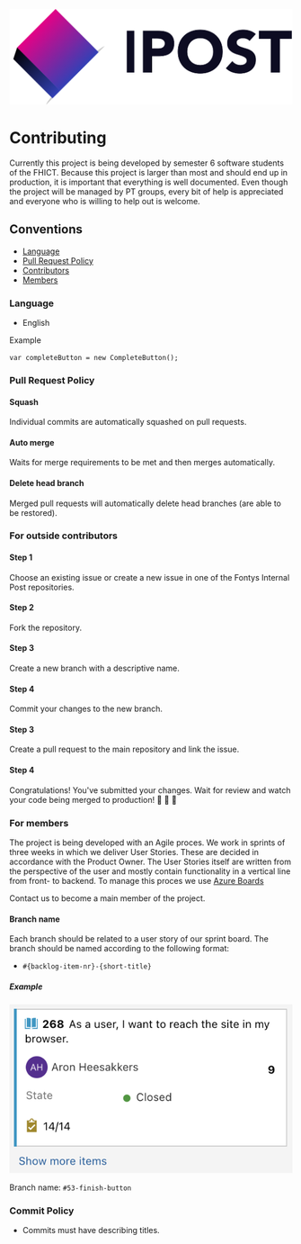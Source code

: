 ![ipost-logo](./assets/logo-name.png)
# Contributing

Currently this project is being developed by semester 6 software students of the FHICT. Because this project is larger than most and should end up in production, it is important that everything is well documented. Even though the project will be managed by PT groups, every bit of help is appreciated and everyone who is willing to help out is welcome.

## Conventions
- [Language](#Language)
- [Pull Request Policy](#PR-policy)
- [Contributors](#For-outside)
- [Members](#Members)

### <a name="Language">Language</a>
- English

Example
```cSharp
var completeButton = new CompleteButton();
```

### <a name="PR-Policy">Pull Request Policy</a>
#### Squash
Individual commits are automatically squashed on pull requests.

#### Auto merge
Waits for merge requirements to be met and then merges automatically.

#### Delete head branch
Merged pull requests will automatically delete head branches (are able to be restored).

### <a name="For-outside">For outside contributors</a>
#### Step 1
Choose an existing issue or 
create a new issue in one of the Fontys Internal Post repositories.

#### Step 2
Fork the repository.

#### Step 3
Create a new branch with a descriptive name.

#### Step 4
Commit your changes to the new branch.

#### Step 3
Create a pull request to the main repository and link the issue.

#### Step 4
Congratulations! You've submitted your changes. Wait for review and watch your code being merged to production!
🎉 🎉 🎉


### <a name="Members">For members</a>

The project is being developed with an Agile proces. We work in sprints of three weeks in which we deliver User Stories. These are decided in accordance with the Product Owner. The User Stories itself are written from the perspective of the user and mostly contain functionality in a vertical line from front- to backend. To manage this proces we use [Azure Boards](https://dev.azure.com/405273/IPost/)

Contact us to become a main member of the project.

#### Branch name
Each branch should be related to a user story of our sprint board.
The branch should be named according to the following format:
- `#{backlog-item-nr}-{short-title}`

##### Example
![user-story-img](./assets/user-story.png)

Branch name: `#53-finish-button`

### Commit Policy
- Commits must have describing titles. 

